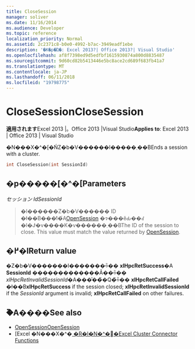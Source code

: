 ```yaml
---
title: CloseSession
manager: soliver
ms.date: 11/16/2014
ms.audience: Developer
ms.topic: reference
localization_priority: Normal
ms.assetid: 2c2371c8-b0e0-4992-b7ac-3949eadf1ebe
description: '�K�p�Ώ�: Excel 2013?| Office 2013?| Visual Studio'
ms.openlocfilehash: af8f7398ed9d5edfbf1615930874a800d8835487
ms.sourcegitcommit: 9d60cd82b5413446e5bc8ace2cd689f683fb41a7
ms.translationtype: MT
ms.contentlocale: ja-JP
ms.lasthandoff: 06/11/2018
ms.locfileid: "19798775"
---
```

# <a name="closesession"></a><span data-ttu-id="ac526-103">CloseSession</span><span class="sxs-lookup"><span data-stu-id="ac526-103">CloseSession</span></span>

<span data-ttu-id="ac526-104">**適用されます**Excel 2013 |。Office 2013 |Visual Studio</span><span class="sxs-lookup"><span data-stu-id="ac526-104">**Applies to**: Excel 2013 | Office 2013 | Visual Studio</span></span> 
  
<span data-ttu-id="ac526-105">�N���X�^�[�ŃZ�b�V������I�����܂��B</span><span class="sxs-lookup"><span data-stu-id="ac526-105">Ends a session with a cluster.</span></span>
  
```cpp
int CloseSession(int SessionId)
```

## <a name="parameters"></a><span data-ttu-id="ac526-106">�p�����[�^�[</span><span class="sxs-lookup"><span data-stu-id="ac526-106">Parameters</span></span>

<span data-ttu-id="ac526-107">_セッション Id_</span><span class="sxs-lookup"><span data-stu-id="ac526-107">_SessionId_</span></span>
  
> <span data-ttu-id="ac526-p101">�I������Z�b�V������ ID �ł��B���̒l�́A[OpenSession](opensession.md) �ɂ���ĕԂ��ꂽ�l�Ɉ�v����K�v������܂��B</span><span class="sxs-lookup"><span data-stu-id="ac526-p101">The ID of the session to close. This value must match the value returned by [OpenSession](opensession.md).</span></span>
    
## <a name="return-value"></a><span data-ttu-id="ac526-110">�߂�l</span><span class="sxs-lookup"><span data-stu-id="ac526-110">Return value</span></span>

<span data-ttu-id="ac526-111">�Z�b�V�������I�������ꍇ�� **xlHpcRetSuccess**�A **SessionId** �������������Ȃ��ꍇ�� _xlHpcRetInvalidSessionId_�A���̑��̏�Q�̏ꍇ�� **xlHpcRetCallFailed** �ł��B</span><span class="sxs-lookup"><span data-stu-id="ac526-111">**xlHpcRetSuccess** if the session closed; **xlHpcRetInvalidSessionId** if the  _SessionId_ argument is invalid; **xlHpcRetCallFailed** on other failures.</span></span> 
  
## <a name="see-also"></a><span data-ttu-id="ac526-112">�֘A����</span><span class="sxs-lookup"><span data-stu-id="ac526-112">See also</span></span>

- [<span data-ttu-id="ac526-113">OpenSession</span><span class="sxs-lookup"><span data-stu-id="ac526-113">OpenSession</span></span>](opensession.md)
- <span data-ttu-id="ac526-114">[Excel �N���X�^�[ �R�l�N�^�֐�](excel-cluster-connector-functions.md)</span><span class="sxs-lookup"><span data-stu-id="ac526-114">[Excel Cluster Connector Functions](excel-cluster-connector-functions.md)</span></span>

